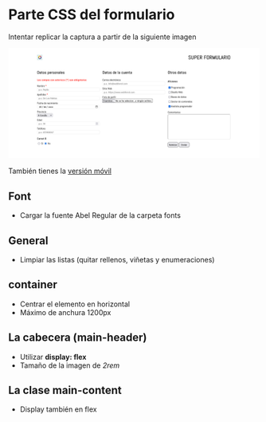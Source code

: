# Parte CSS del formulario

Intentar replicar la captura a partir de la siguiente imagen

![Landpage](./assets/screenshoot.png)

También tienes la [versión móvil](./assets/screenshoot-mobil.png)

## Font

- Cargar la fuente Abel Regular de la carpeta fonts

## General

- Limpiar las listas (quitar rellenos, viñetas y enumeraciones)

## container

- Centrar el elemento en horizontal
- Máximo de anchura 1200px

## La cabecera (main-header)

- Utilizar __display: flex__
- Tamaño de la imagen de _2rem_

## La clase main-content

- Display también en flex